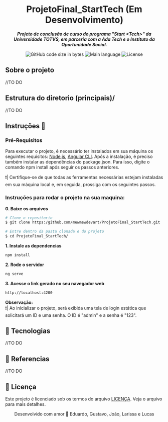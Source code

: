 <h1 align="center">
 ProjetoFinal_StartTech (Em Desenvolvimento)
</h1>

<p align="center">
	<b><i>Projeto de conclusão de curso do programa "Start &lt;Tech>" da Universidade TOTVS, em parceria com a Ada Tech e o Instituto da Oportunidade Social.</i></b><br>
</p>

<p align="center">
	<img alt="GitHub code size in bytes" src="https://img.shields.io/github/languages/code-size/mewmewdevart/ProjetoFinal_StartTech?color=3985CC" />
	<img alt="Main language" src="https://img.shields.io/github/languages/top/mewmewdevart/ProjetoFinal_StartTech?color=3985CC"/>
	<img alt="License" src="https://img.shields.io/github/license/mewmewdevart/ProjetoFinal_StartTech?color=3985CC"/>
</p>

## Sobre o projeto
//TO DO


## Estrutura do diretorio (principais)/ 
//TO DO

## Instruções  🔧

### Pré-Requisitos
Para executar o projeto, é necessário ter instalados em sua máquina os seguintes requisitos: [Node.js](https://nodejs.org/en), [Angular CLI](https://angular.io/cli). Após a instalação, é preciso também instalar as dependências do package.json. Para isso, digite o comando npm install após seguir os passos anteriores.

❗️| Certifique-se de que todas as ferramentas necessárias estejam instaladas em sua máquina local e, em seguida, prossiga com os seguintes passos. <br>

### Instruções para rodar o projeto na sua maquina: 

**0. Baixe os arquivos**

```bash
# Clone o repositorio
$ git clone https:/github.com/mewmewdevart/ProjetoFinal_StartTech.git

# Entre dentro da pasta clonada e do projeto
$ cd ProjetoFinal_StartTech/
```

**1. Instale as dependencias**

```bash
npm install
```

**2. Rode o servidor**

```bash
ng serve
```

**3. Acesse o link gerado no seu navegador web**

```bash
http://localhost:4200
```
**Observação:** <br>
❗️| Ao inicializar o projeto, será exibida uma tela de login estática que solicitará um ID e uma senha. O ID é "admin" e a senha é "123".


## 🦾 Tecnologias
//TO DO

## 🔗 Referencias
//TO DO

## 📜 Licença
Este projeto é licenciado sob os termos do arquivo [LICENÇA](LICENSE). Veja o arquivo para mais detalhes. <br>

<p align="center"> Desenvolvido com amor 🩶 Eduardo, Gustavo, João, Larissa e Lucas </p>
